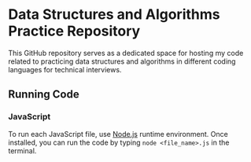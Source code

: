 # Data Structures and Algorithms Practice Repository

This GitHub repository serves as a dedicated space for hosting my code related to practicing data structures and algorithms in different coding languages for technical interviews.

## Running Code

### JavaScript

To run each JavaScript file, use [Node.js](https://nodejs.org/en/) runtime environment. Once installed, you can run the code by typing `node <file_name>.js` in the terminal.
